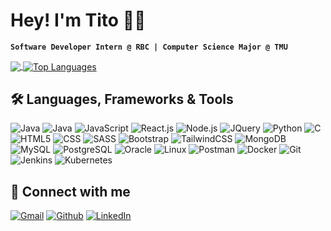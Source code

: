 # Hey! I'm Tito 👋🏾
**`Software Developer Intern @ RBC | Computer Science Major @ TMU`**

<div>
    <a href="https://github.com/Tito-Osemobor">
        <img align="center" src="https://github-readme-stats.vercel.app/api?username=Tito-Osemobor&theme=dark&show_icons=true&hide_border=false&count_private=true">
    </a>
<!--     <a href="https://github.com/Tito-Osemobor">
        <img align="center" src="https://github-readme-streak-stats.herokuapp.com/?user=Tito-Osemobor&theme=dark&hide_border=false">
    </a> -->
    <a href="https://github.com/Tito-Osemobor">
        <img align="center" src="https://github-readme-stats.vercel.app/api/top-langs/?username=Tito-Osemobor&theme=dark&show_icons=true&hide_border=false&layout=compact" alt="Top Languages">
    </a>
</div>

## :hammer_and_wrench: Languages, Frameworks & Tools
<p>
  <img alt="Java" src="https://img.shields.io/badge/-Java-007396?style=flat-square&logo=java&logoColor=white" />
  <img alt="Java" src="https://img.shields.io/badge/SpringBoot-6DB33F?style=flat-square&logo=Spring&logoColor=white" />
  <img alt="JavaScript" src="https://img.shields.io/badge/-JavaScript-F7DF1E?style=flat-square&logo=javascript&logoColor=black" />
  <img alt="React.js" src="https://img.shields.io/badge/-React.js-00AAFF?style=flat-square&logo=react&logoColor=white" />
  <img alt="Node.js" src="https://img.shields.io/badge/-Node.js-339933?style=flat-square&logo=node.js&logoColor=white" />
  <img alt="JQuery" src="https://img.shields.io/badge/jquery-blue?style=flat-square&logo=jquery&logoColor=white" />
  <img alt="Python" src="https://img.shields.io/badge/-Python-3776AB?style=flat-square&logo=python&logoColor=white" />
  <img alt="C" src="https://img.shields.io/badge/-C-A8B9CC?style=flat-square&logo=c&logoColor=white" />
  <!-- <img alt="C++" src="https://img.shields.io/badge/-C++-00599C?style=flat-square&logo=c%2B%2B&logoColor=white" /> -->
  <!-- <img alt="Next.js" src="https://img.shields.io/badge/-Next.js-000000?style=flat-square&logo=next.js&logoColor=white" />
  <img alt="Express.js" src="https://img.shields.io/badge/-Express.js-000000?style=flat-square&logo=express&logoColor=white" /> -->
  <img alt="HTML5" src="https://img.shields.io/badge/-HTML5-E34F26?style=flat-square&logo=html5&logoColor=white" />
  <img alt="CSS" src="https://img.shields.io/badge/-CSS-1572B6?style=flat-square&logo=css3&logoColor=white" />
  <img alt="SASS" src="https://img.shields.io/badge/sass-red?style=flat-square&logo=sass&logoColor=white" />
  <img alt="Bootstrap" src="https://img.shields.io/badge/bootstrap-purple?style=flat-square&logo=bootstrap&logoColor=white" />
  <img alt="TailwindCSS" src="https://img.shields.io/badge/tailwindcss-blue?style=flat-square&logo=tailwindcss&logoColor=white" />
  <img alt="MongoDB" src="https://img.shields.io/badge/-MongoDB-47A248?style=flat-square&logo=mongodb&logoColor=white" />
  <img alt="MySQL" src="https://img.shields.io/badge/-MySQL-4479A1?style=flat-square&logo=mysql&logoColor=white" />
  <img alt="PostgreSQL" src="https://img.shields.io/badge/-PostgreSQL-336791?style=flat-square&logo=postgresql&logoColor=white" />
  <img alt="Oracle" src="https://img.shields.io/badge/oracle-purple?style=flat-square&logo=oracle&logoColor=white" />
  <!-- <img alt="Elastic" src="https://img.shields.io/badge/-Elastic-005571?style=flat-square&logo=elastic&logoColor=white" />
  <img alt="Ansible" src="https://img.shields.io/badge/-Ansible-EE0000?style=flat-square&logo=ansible&logoColor=white" /> -->
  <img alt="Linux" src="https://img.shields.io/badge/-Linux-FCC624?style=flat-square&logo=linux&logoColor=black" />
  <img alt="Postman" src="https://img.shields.io/badge/postman-orange?style=flat-square&logo=postman&logoColor=white" />
  <img alt="Docker" src="https://img.shields.io/badge/-Docker-2496ED?style=flat-square&logo=docker&logoColor=white" />
  <img alt="Git" src="https://img.shields.io/badge/-Git-F05032?style=flat-square&logo=git&logoColor=white" />
  <img alt="Jenkins" src="https://img.shields.io/badge/jenkins-orange?style=flat-square&logo=jenkins&logoColor=white" />
  <img alt="Kubernetes" src="https://img.shields.io/badge/kubernetes-blue?style=flat-square&logo=kubernetes&logoColor=white" />
</p>

## :link: Connect with me
<p>
  <a href="mailto:titoosemobor@gmail.com" target="_blank"><img alt="Gmail" src="https://img.shields.io/badge/Gmail-%23D14836.svg?&style=for-the-badge&logo=gmail&logoColor=white" /></a>
  <a href="https://github.com/Tito-Osemobor" target="_blank"><img alt="Github" src="https://img.shields.io/badge/GitHub-%2312100E.svg?&style=for-the-badge&logo=Github&logoColor=white" /></a> 
  <a href="https://www.linkedin.com/in/tito-osemobor/" target="_blank"><img alt="LinkedIn" src="https://img.shields.io/badge/linkedin-%230077B5.svg?&style=for-the-badge&logo=linkedin&logoColor=white" /></a>
</p>

